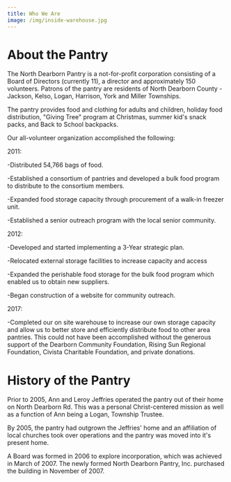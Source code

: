 ```yaml
---
title: Who We Are
image: /img/inside-warehouse.jpg
---
```

# About the Pantry

The North Dearborn Pantry is a not-for-profit corporation consisting of a Board of Directors (currently 11), a director and approximately 150 volunteers. Patrons of the pantry are residents of North Dearborn County - Jackson, Kelso, Logan, Harrison, York and Miller Townships.

The pantry provides food and clothing for adults and children, holiday food distribution, "Giving Tree" program at Christmas, summer kid's snack packs, and Back to School backpacks.

Our all-volunteer organization accomplished the following: 

2011: 

\-Distributed 54,766 bags of food. 

\-Established a consortium of pantries and developed a bulk food program to distribute to the consortium members. 

\-Expanded food storage capacity through procurement of a walk-in freezer unit. 

\-Established a senior outreach program with the local senior community. 

2012:

\-Developed and started implementing a 3-Year strategic plan.  

\-Relocated external storage facilities to increase capacity and access

\-Expanded the perishable food storage for the bulk food program which enabled us to obtain new suppliers.

\-Began construction of a website for community outreach.

2017:

\-Completed our on site warehouse to increase our own storage capacity and allow us to better store and efficiently distribute food to other area pantries. This could not have been accomplished without the generous support of the Dearborn Community Foundation, Rising Sun Regional Foundation, Civista Charitable Foundation, and private donations.

<!--StartFragment-->

# History of the Pantry

<!--EndFragment-->

Prior to 2005, Ann and Leroy Jeffries operated the pantry out of their home on North Dearborn Rd. This was a personal Christ-centered mission as well as a function of Ann being a Logan, Township Trustee.

By 2005, the pantry had outgrown the Jeffries' home and an affiliation of local churches took over operations and the pantry was moved into it's present home.

A Board was formed in 2006 to explore incorporation, which was achieved in March of 2007. The newly formed North Dearborn Pantry, Inc. purchased the building in November of 2007.
